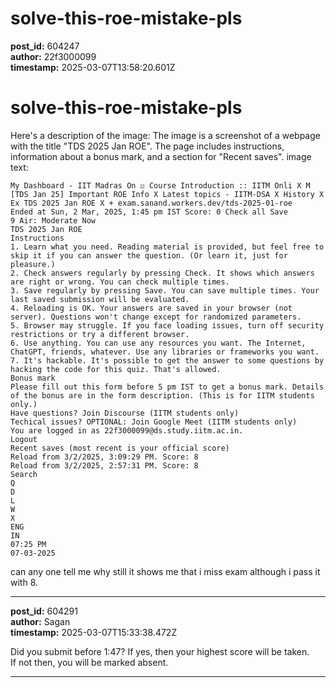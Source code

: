 # solve-this-roe-mistake-pls

**post_id:** 604247  
**author:** 22f3000099  
**timestamp:** 2025-03-07T13:58:20.601Z

# solve-this-roe-mistake-pls

Here's a description of the image:
The image is a screenshot of a webpage with the title "TDS 2025 Jan ROE". The page includes instructions, information about a bonus mark, and a section for "Recent saves".
image text:
```
My Dashboard - IIT Madras On ☑ Course Introduction :: IITM Onli X M [TDS Jan 25] Important ROE Info X Latest topics - IITM-DSA X History X Ex TDS 2025 Jan ROE X + exam.sanand.workers.dev/tds-2025-01-roe
Ended at Sun, 2 Mar, 2025, 1:45 pm IST Score: 0 Check all Save
9 Air: Moderate Now
TDS 2025 Jan ROE
Instructions
1. Learn what you need. Reading material is provided, but feel free to skip it if you can answer the question. (Or learn it, just for pleasure.)
2. Check answers regularly by pressing Check. It shows which answers are right or wrong. You can check multiple times.
3. Save regularly by pressing Save. You can save multiple times. Your last saved submission will be evaluated.
4. Reloading is OK. Your answers are saved in your browser (not server). Questions won't change except for randomized parameters.
5. Browser may struggle. If you face loading issues, turn off security restrictions or try a different browser.
6. Use anything. You can use any resources you want. The Internet, ChatGPT, friends, whatever. Use any libraries or frameworks you want.
7. It's hackable. It's possible to get the answer to some questions by hacking the code for this quiz. That's allowed.
Bonus mark
Please fill out this form before 5 pm IST to get a bonus mark. Details of the bonus are in the form description. (This is for IITM students only.)
Have questions? Join Discourse (IITM students only)
Techical issues? OPTIONAL: Join Google Meet (IITM students only)
You are logged in as 22f3000099@ds.study.iitm.ac.in.
Logout
Recent saves (most recent is your official score)
Reload from 3/2/2025, 3:09:29 PM. Score: 8
Reload from 3/2/2025, 2:57:31 PM. Score: 8
Search
Q
D
L
W
X
ENG
IN
07:25 PM
07-03-2025
```  
can any one tell me why still it shows me that i miss exam although i pass it with 8.

---

**post_id:** 604291  
**author:** Sagan  
**timestamp:** 2025-03-07T15:33:38.472Z

Did you submit before 1:47? If yes, then your highest score will be taken.  
If not then, you will be marked absent.

---

